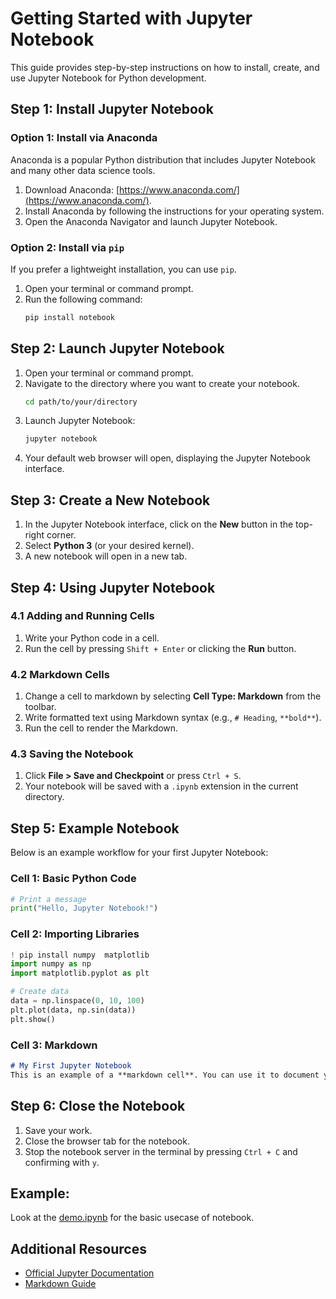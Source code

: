 # Getting Started with Jupyter Notebook

This guide provides step-by-step instructions on how to install, create, and use Jupyter Notebook for Python development.

## Step 1: Install Jupyter Notebook

### Option 1: Install via Anaconda
Anaconda is a popular Python distribution that includes Jupyter Notebook and many other data science tools.

1. Download Anaconda: [https://www.anaconda.com/](https://www.anaconda.com/).
2. Install Anaconda by following the instructions for your operating system.
3. Open the Anaconda Navigator and launch Jupyter Notebook.

### Option 2: Install via `pip`
If you prefer a lightweight installation, you can use `pip`.

1. Open your terminal or command prompt.
2. Run the following command:
   ```bash
   pip install notebook
   ```

## Step 2: Launch Jupyter Notebook

1. Open your terminal or command prompt.
2. Navigate to the directory where you want to create your notebook.
   ```bash
   cd path/to/your/directory
   ```
3. Launch Jupyter Notebook:
   ```bash
   jupyter notebook
   ```
4. Your default web browser will open, displaying the Jupyter Notebook interface.

## Step 3: Create a New Notebook

1. In the Jupyter Notebook interface, click on the **New** button in the top-right corner.
2. Select **Python 3** (or your desired kernel).
3. A new notebook will open in a new tab.

## Step 4: Using Jupyter Notebook

### 4.1 Adding and Running Cells

1. Write your Python code in a cell.
2. Run the cell by pressing `Shift + Enter` or clicking the **Run** button.

### 4.2 Markdown Cells

1. Change a cell to markdown by selecting **Cell Type: Markdown** from the toolbar.
2. Write formatted text using Markdown syntax (e.g., `# Heading`, `**bold**`).
3. Run the cell to render the Markdown.

### 4.3 Saving the Notebook

1. Click **File > Save and Checkpoint** or press `Ctrl + S`.
2. Your notebook will be saved with a `.ipynb` extension in the current directory.

## Step 5: Example Notebook

Below is an example workflow for your first Jupyter Notebook:

### Cell 1: Basic Python Code
```python
# Print a message
print("Hello, Jupyter Notebook!")
```

### Cell 2: Importing Libraries
```python
! pip install numpy  matplotlib
import numpy as np
import matplotlib.pyplot as plt

# Create data
data = np.linspace(0, 10, 100)
plt.plot(data, np.sin(data))
plt.show()
```

### Cell 3: Markdown
```markdown
# My First Jupyter Notebook
This is an example of a **markdown cell**. You can use it to document your notebook.
```

## Step 6: Close the Notebook

1. Save your work.
2. Close the browser tab for the notebook.
3. Stop the notebook server in the terminal by pressing `Ctrl + C` and confirming with `y`.

## Example: 

Look at the [demo.ipynb](demo.ipynb) for the basic usecase of notebook.
   

## Additional Resources

- [Official Jupyter Documentation](https://jupyter.org/documentation)
- [Markdown Guide](https://www.markdownguide.org/)
